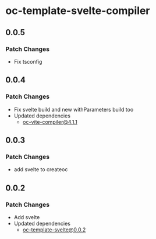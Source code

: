 # oc-template-svelte-compiler

## 0.0.5

### Patch Changes

- Fix tsconfig

## 0.0.4

### Patch Changes

- Fix svelte build and new withParameters build too
- Updated dependencies
  - oc-vite-compiler@4.1.1

## 0.0.3

### Patch Changes

- add svelte to createoc

## 0.0.2

### Patch Changes

- Add svelte
- Updated dependencies
  - oc-template-svelte@0.0.2
